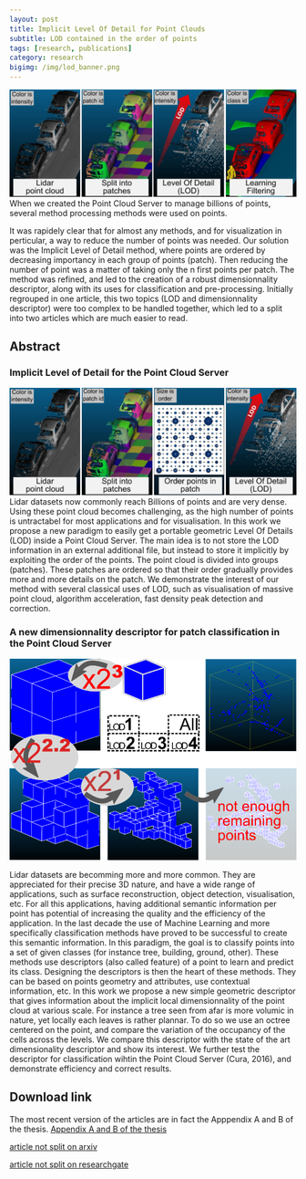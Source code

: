 ```yaml
---
layout: post
title: Implicit Level Of Detail for Point Clouds
subtitle: LOD contained in the order of points 
tags: [research, publications]
category: research
bigimg: /img/lod_banner.png
---
```

![LOD abstract](/img/lod_banner.png)
When we created the Point Cloud Server to manage billions of points, several method processing methods were used on points.


It was rapidely clear that for almost any methods, and for visualization in perticular, a way to reduce the number of points was needed.
Our solution was the Implicit Level of Detail method, where points are ordered by decreasing importancy in each group of points (patch). Then reducing the number of point was a matter of taking only the n first points per patch.
The method was refined, and led to the creation of a robust dimensionnality descriptor, along with its uses for classification and pre-processing.
Initially regrouped in one article, this two topics (LOD and dimensionnality descriptor) were too complex to be handled together, which led to a split into two articles which are much easier to read.



## Abstract
### Implicit Level of Detail for the Point Cloud Server ###
![Implicit LOD grpahical abstract](/img/re/lod_banner_short.png)
Lidar datasets now commonly reach Billions of points and are very dense. Using
these point cloud becomes challenging, as the high number of points is untractabel for
most applications and for visualisation. In this work we propose a new paradigm to
easily get a portable geometric Level Of Details (LOD) inside a Point Cloud Server. The
main idea is to not store the LOD information in an external additional file, but instead
to store it implicitly by exploiting the order of the points. The point cloud is divided
into groups (patches). These patches are ordered so that their order gradually provides
more and more details on the patch. We demonstrate the interest of our method with
several classical uses of LOD, such as visualisation of massive point cloud, algorithm
acceleration, fast density peak detection and correction.

### A new dimensionnality descriptor for patch classification in the Point Cloud Server ###

![Dimensionnality descriptor graphical abstract](/img/re/dim_desc_lod.png)

Lidar datasets are becomming more and more common. They are appreciated for their
precise 3D nature, and have a wide range of applications, such as surface reconstruction,
object detection, visualisation, etc.
For all this applications, having additional semantic information per point has potential
of increasing the quality and the efficiency of the application.
In the last decade the use of Machine Learning and more specifically classification
methods have proved to be successful to create this semantic information. In this paradigm,
the goal is to classify points into a set of given classes (for instance tree, building, ground,
other).
These methods use descriptors (also called feature) of a point to learn and predict its
class.
Designing the descriptors is then the heart of these methods. They can be based on
points geometry and attributes, use contextual information, etc.
In this work we propose a new simple geometric descriptor that gives information
about the implicit local dimensionnality of the point cloud at various scale. For instance
a tree seen from afar is more volumic in nature, yet locally each leaves is rather plannar.
To do so we use an octree centered on the point, and compare the variation of the
occupancy of the cells across the levels.
We compare this descriptor with the state of the art dimensionality descriptor and
show its interest. We further test the descriptor for classification wihtin the Point Cloud
Server (Cura, 2016), and demonstrate efficiency and correct results.


## Download link
The most recent version of the articles are in fact the Apppendix A and B of the thesis.
[Appendix A and B of the thesis](https://github.com/Remi-C/inverse_procedural_street_modelling)


[article not split on arxiv](https://arxiv.org/abs/1602.06920)


[article not split on researchgate](https://www.researchgate.net/publication/296702210_Implicit_LOD_for_Processing_Visualisation_and_Classification_in_Point_Cloud_Servers)
